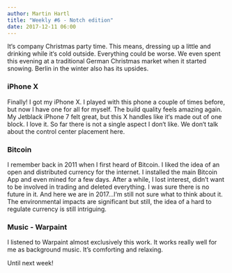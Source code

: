 ```yaml
---
author: Martin Hartl
title: "Weekly #6 - Notch edition"
date: 2017-12-11 06:00
---
```



It‘s company Christmas party time. This means, dressing up a little and drinking while it‘s cold outside. Everything could be worse. We even spent this evening at a traditional German Christmas market when it started snowing. Berlin in the winter also has its upsides.

### iPhone X
Finally! I got my iPhone X. I played with this phone a couple of times before, but now I have one for all for myself. The build quality feels amazing again. My Jetblack iPhone 7 felt great, but this X handles like it‘s made out of one block. I love it. So far there is not a single aspect I don‘t like. We don‘t talk about the control center placement here.

### Bitcoin
I remember back in 2011 when I first heard of Bitcoin. I liked the idea of an open and distributed currency for the internet. I installed the main Bitcoin App and even mined for a few days. After a while, I lost interest, didn’t want to be involved in trading and deleted everything. I was sure there is no future in it. And here we are in 2017...I‘m still not sure what to think about it. The environmental impacts are significant but still, the idea of a hard to regulate currency is still intriguing.

### Music - Warpaint
I listened to Warpaint almost exclusively this work. It works really well for me as background music. It’s comforting and relaxing.

Until next week!
